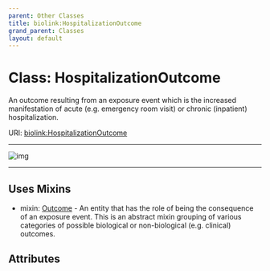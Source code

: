 ```yaml
---
parent: Other Classes
title: biolink:HospitalizationOutcome
grand_parent: Classes
layout: default
---
```


# Class: HospitalizationOutcome


An outcome resulting from an exposure event which is the increased manifestation of acute (e.g. emergency room visit) or chronic (inpatient) hospitalization.

URI: [biolink:HospitalizationOutcome](https://w3id.org/biolink/HospitalizationOutcome)


---

![img](https://yuml.me/diagram/nofunky;dir:TB/class/[Outcome],[HospitalizationOutcome]uses%20-.-%3E[Outcome])

---


## Uses Mixins

 *  mixin: [Outcome](Outcome.md) - An entity that has the role of being the consequence of an exposure event. This is an abstract mixin grouping of various categories of possible biological or non-biological (e.g. clinical) outcomes.

## Attributes

